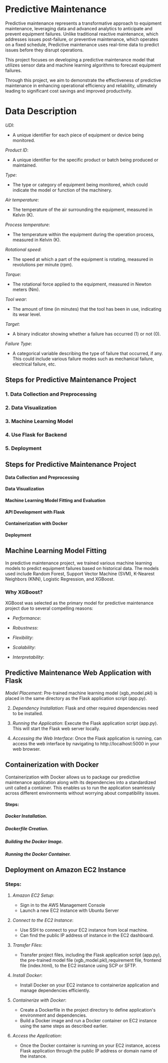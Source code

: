 # Predictive Maintenance

Predictive maintenance represents a transformative approach to equipment maintenance, leveraging data and advanced analytics to anticipate and prevent equipment failures. Unlike traditional reactive maintenance, which addresses issues post-failure, or preventive maintenance, which operates on a fixed schedule, Predictive maintenance uses real-time data to predict issues before they disrupt operations.

This project focuses on developing a predictive maintenance model that utilizes sensor data and machine learning algorithms to forecast equipment failures.

Through this project, we aim to demonstrate the effectiveness of predictive maintenance in enhancing operational efficiency and reliability, ultimately leading to significant cost savings and improved productivity.

# Data Description

*UDI*:
   - A unique identifier for each piece of equipment or device being monitored.

*Product ID*: 
   - A unique identifier for the specific product or batch being produced or maintained.

*Type*:
   - The type or category of equipment being monitored, which could indicate the model or function of the machinery.

*Air temperature*: 
   - The temperature of the air surrounding the equipment, measured in Kelvin (K).

*Process temperature*: 
   - The temperature within the equipment during the operation process, measured in Kelvin (K).

*Rotational speed*:
   - The speed at which a part of the equipment is rotating, measured in revolutions per minute (rpm).

*Torque*:  
   - The rotational force applied to the equipment, measured in Newton meters (Nm).

*Tool wear*:
   - The amount of time (in minutes) that the tool has been in use, indicating its wear level.

*Target*: 
   - A binary indicator showing whether a failure has occurred (1) or not (0).

*Failure Type*: 
- A categorical variable describing the type of failure that occurred, if any. This could include various failure modes such as mechanical failure, electrical failure, etc.


## Steps for Predictive Maintenance Project

### 1. Data Collection and Preprocessing

### 2. Data Visualization

### 3. Machine Learning Model

### 4. Use Flask for Backend

### 5. Deployment


## Steps for Predictive Maintenance Project

#### Data Collection and Preprocessing
#### Data Visualization
#### Machine Learning Model Fitting and Evaluation
#### API Development with Flask
#### Containerization with Docker
#### Deployment

## Machine Learning Model Fitting
In predictive maintenance project, we trained various machine learning models to predict equipment failures based on historical data. The models used include Random Forest, Support Vector Machine (SVM), K-Nearest Neighbors (KNN), Logistic Regression, and XGBoost.


### Why XGBoost?

XGBoost was selected as the primary model for predictive maintenance project due to several compelling reasons:

- *Performance*: 

- *Robustness*: 

- *Flexibility*: 

- *Scalability*: 

- *Interpretability*: 

## Predictive Maintenance Web Application with Flask

*Model Placement*: Pre-trained machine learning model (xgb_model.pkl) is placed in the same directory as the Flask application script (app.py).

2. *Dependency Installation*: Flask and other required dependencies need to be installed.

3. *Running the Application*: Execute the Flask application script (app.py). This will start the Flask web server locally.

4. *Accessing the Web Interface*: Once the Flask application is running, can access the web interface by navigating to http://localhost:5000 in your web browser. 

## Containerization with Docker
Containerization with Docker allows us to package our predictive maintenance application along with its dependencies into a standardized unit called a container. This enables us to run the application seamlessly across different environments without worrying about compatibility issues.

#### Steps:
##### Docker Installation.
##### Dockerfile Creation.
##### Building the Docker Image.
##### Running the Docker Container.


## Deployment on Amazon EC2 Instance

### Steps:

1. *Amazon EC2 Setup*: 
   - Sign in to the AWS Management Console 
   - Launch a new EC2 instance with  Ubuntu Server 

2. *Connect to the EC2 Instance*: 
   - Use SSH to connect to your EC2 instance from local machine.
   - Can find the public IP address of instance in the EC2 dashboard.

3. *Transfer Files*: 
   - Transfer project files, including the Flask application script (app.py), the pre-trained model file (xgb_model.pkl),requirement file, frontend file (index.html), to the EC2 instance using SCP or SFTP.

4. *Install Docker*: 
   - Install Docker on your EC2 instance to containerize application and manage dependencies efficiently.

5. *Containerize with Docker*: 
   - Create a Dockerfile in the project directory to define application's environment and dependencies.
   - Build a Docker image and run a Docker container on EC2 instance using the same steps as described earlier.

6. *Access the Application*: 
   - Once the Docker container is running on your EC2 instance, access Flask application through the public IP address or domain name of the instance.
